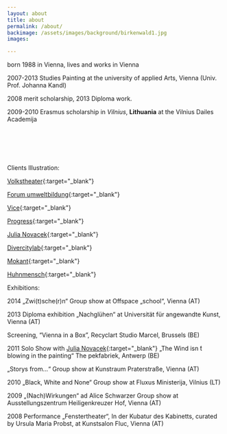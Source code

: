 ```yaml
---
layout: about
title: about
permalink: /about/
backimage: /assets/images/background/birkenwald1.jpg
images:

---
```

born 1988 in Vienna, lives and works in Vienna

2007-2013 Studies Painting at the university of applied Arts, Vienna (Univ. Prof. Johanna Kandl)

2008 merit scholarship, 2013 Diploma work.

2009-2010 Erasmus scholarship in *Vilnius*, **Lithuania** at the Vilnius Dailes Academija


<br>
<br>
<br>
<br>

Clients Illustration:


[Volkstheater](http://www.volkstheater.at/){:target="_blank"}

[Forum umweltbildung](http://www.umweltbildung.at/nachrichten/langtexte/neuerscheinung-von-schweinen-und-brillanten.html){:target="_blank"}

[Vice](http://www.vice.com/alps/read/philippinacht-bester-brauch-der-welt-279){:target="_blank"}

[Progress](https://www.progress-online.at/){:target="_blank"}

[Julia Novacek](http://www.julianovacek.com/projekte/reisemobil-stellplatz/){:target="_blank"}

[Divercitylab](http://divercitylab.at/sheri-avraham/){:target="_blank"}

[Mokant](http://mokant.at/){:target="_blank"}

[Huhnmensch](https://huhnmensch.bandcamp.com/){:target="_blank"}

Exhibitions:  

2014
„Zwi(t)sche(r)n“ Group show at Offspace „school“, Vienna (AT)

2013
Diploma exhibition „Nachglühen“ at Universität für angewandte Kunst, Vienna (AT)

Screening, “Vienna in a Box”, Recyclart Studio Marcel, Brussels (BE)

2011
Solo Show with [Julia Novacek](http://www.julianovacek.com/){:target="_blank"} „The Wind isn ́t blowing in the painting“ The pekfabriek, Antwerp (BE)

„Storys from...“ Group show at Kunstraum Praterstraße, Vienna (AT)

2010
„Black, White and None“ Group show at Fluxus Ministerija, Vilnius (LT)

2009
„(Nach)Wirkungen“ ad Alice Schwarzer Group show at Ausstellungszentrum Heiligenkreuzer Hof, Vienna (AT)

2008
Performance „Fenstertheater“, In der Kubatur des Kabinetts, curated by  Ursula Maria Probst, at Kunstsalon Fluc, Vienna (AT)
